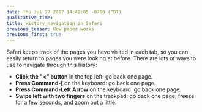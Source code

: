 ```yaml
---
date: Thu Jul 27 2017 14:49:05 -0700 (PDT)
qualitative_time: 
title: History navigation in Safari
previous_teaser: How paper works
previous_first: true
---
```

Safari keeps track of the pages you have visited in each tab, so you can easily return to pages you were looking at before.
There are lots of ways to use to navigate through this history:

* **Click the "<" button** in the top left: go back one page.
* **Press Command-[** on the keyboard: go back one page.
* **Press Command-Left Arrow** on the keyboard: go back one page.
* **Swipe left with two fingers** on the trackpad: go back one page, freeze for a few seconds, and zoom out a little.
